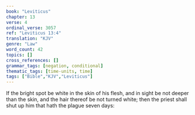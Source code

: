 ```yaml
---
book: "Leviticus"
chapter: 13
verse: 4
ordinal_verse: 3057
ref: "Leviticus 13:4"
translation: "KJV"
genre: "Law"
word_count: 42
topics: []
cross_references: []
grammar_tags: [negation, conditional]
thematic_tags: [time-units, time]
tags: ["Bible","KJV","Leviticus"]
---
```

If the bright spot be white in the skin of his flesh, and in sight be not deeper than the skin, and the hair thereof be not turned white; then the priest shall shut up him that hath the plague seven days:
